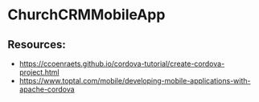 # ChurchCRMMobileApp

## Resources: 
 *  https://ccoenraets.github.io/cordova-tutorial/create-cordova-project.html
 *  https://www.toptal.com/mobile/developing-mobile-applications-with-apache-cordova
 
